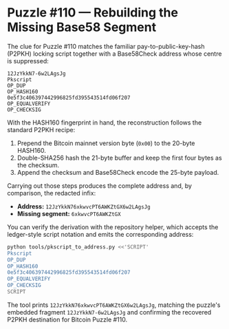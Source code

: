 # Puzzle #110 — Rebuilding the Missing Base58 Segment

The clue for Puzzle #110 matches the familiar pay-to-public-key-hash (P2PKH)
locking script together with a Base58Check address whose centre is suppressed:

```
12JzYkkN7-6w2LAgsJg
Pkscript
OP_DUP
OP_HASH160
0e5f3c406397442996825fd395543514fd06f207
OP_EQUALVERIFY
OP_CHECKSIG
```

With the HASH160 fingerprint in hand, the reconstruction follows the standard
P2PKH recipe:

1. Prepend the Bitcoin mainnet version byte (`0x00`) to the 20-byte HASH160.
2. Double-SHA256 hash the 21-byte buffer and keep the first four bytes as the
   checksum.
3. Append the checksum and Base58Check encode the 25-byte payload.

Carrying out those steps produces the complete address and, by comparison, the
redacted infix:

- **Address:** `12JzYkkN76xkwvcPT6AWKZtGX6w2LAgsJg`
- **Missing segment:** `6xkwvcPT6AWKZtGX`

You can verify the derivation with the repository helper, which accepts the
ledger-style script notation and emits the corresponding address:

```bash
python tools/pkscript_to_address.py <<'SCRIPT'
Pkscript
OP_DUP
OP_HASH160
0e5f3c406397442996825fd395543514fd06f207
OP_EQUALVERIFY
OP_CHECKSIG
SCRIPT
```

The tool prints `12JzYkkN76xkwvcPT6AWKZtGX6w2LAgsJg`, matching the puzzle's
embedded fragment `12JzYkkN7-6w2LAgsJg` and confirming the recovered P2PKH
destination for Bitcoin Puzzle #110.
